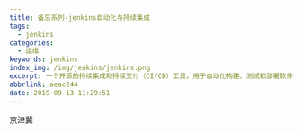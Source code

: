 ```yaml
---
title: 备忘系列-jenkins自动化与持续集成
tags:
  - jenkins
categories:
  - 运维
keywords: jenkins
index_img: /img/jenkins/jenkins.png
excerpt: 一个开源的持续集成和持续交付（CI/CD）工具，用于自动化构建、测试和部署软件项目，帮助开发团队更快地交付高质量的软件。
abbrlink: aeac244
date: 2019-09-13 11:29:51
---
```

京津冀